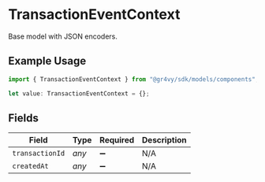 # TransactionEventContext

Base model with JSON encoders.

## Example Usage

```typescript
import { TransactionEventContext } from "@gr4vy/sdk/models/components";

let value: TransactionEventContext = {};
```

## Fields

| Field              | Type               | Required           | Description        |
| ------------------ | ------------------ | ------------------ | ------------------ |
| `transactionId`    | *any*              | :heavy_minus_sign: | N/A                |
| `createdAt`        | *any*              | :heavy_minus_sign: | N/A                |